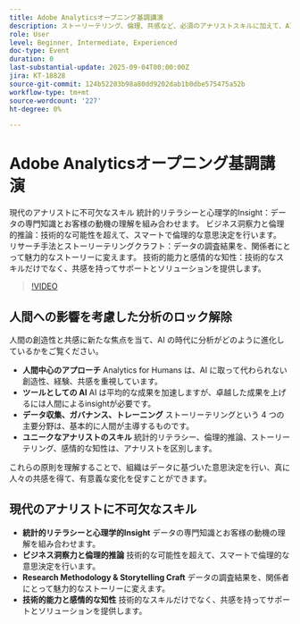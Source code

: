```yaml
---
title: Adobe Analyticsオープニング基調講演
description: ストーリーテリング、倫理、共感など、必須のアナリストスキルに加えて、AI と人間のinsightを組み合わせて、有意義なビジネス成果を推進する方法を探索します。
role: User
level: Beginner, Intermediate, Experienced
doc-type: Event
duration: 0
last-substantial-update: 2025-09-04T00:00:00Z
jira: KT-18828
source-git-commit: 124b52203b98a80dd9202dab1b0dbe575475a52b
workflow-type: tm+mt
source-wordcount: '227'
ht-degree: 0%

---
```



# Adobe Analyticsオープニング基調講演

現代のアナリストに不可欠なスキル
統計的リテラシーと心理学的Insight：データの専門知識とお客様の動機の理解を組み合わせます。
ビジネス洞察力と倫理的推論：技術的な可能性を超えて、スマートで倫理的な意思決定を行います。
リサーチ手法とストーリーテリングクラフト：データの調査結果を、関係者にとって魅力的なストーリーに変えます。
技術的能力と感情的な知性：技術的なスキルだけでなく、共感を持ってサポートとソリューションを提供します。

>[!VIDEO](https://video.tv.adobe.com/v/3471124/?learn=on&enablevpops)

## 人間への影響を考慮した分析のロック解除

人間の創造性と共感に新たな焦点を当て、AI の時代に分析がどのように進化しているかをご覧ください。

* **人間中心のアプローチ** Analytics for Humans は、AI に取って代わられない創造性、経験、共感を重視しています。
* **ツールとしての AI** AI は平均的な成果を加速しますが、卓越した成果を上げるには人間によるinsightが必要です。
* **データ収集、ガバナンス、トレーニング** ストーリーテリングという 4 つの主要分野は、基本的に人間が主導するものです。
* **ユニークなアナリストのスキル** 統計的リテラシー、倫理的推論、ストーリーテリング、感情的な知性は、アナリストを区別します。

これらの原則を理解することで、組織はデータに基づいた意思決定を行い、真に人々の共感を得て、有意義な変化を促すことができます。

## 現代のアナリストに不可欠なスキル

* **統計的リテラシーと心理学的Insight** データの専門知識とお客様の動機の理解を組み合わせます。
* **ビジネス洞察力と倫理的推論** 技術的な可能性を超えて、スマートで倫理的な意思決定を行います。
* **Research Methodology &amp; Storytelling Craft** データの調査結果を、関係者にとって魅力的なストーリーに変えます。
* **技術的能力と感情的な知性** 技術的なスキルだけでなく、共感を持ってサポートとソリューションを提供します。